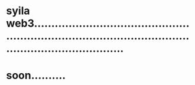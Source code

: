 # syila web3....................................................................................................................................
# soon..........
